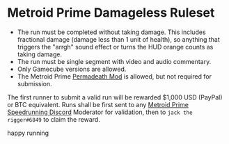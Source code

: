 # Metroid Prime Damageless Ruleset
- The run must be completed without taking damage. This includes fractional damage (damage less than 1 unit of health), so anything that triggers the "arrgh" sound effect or turns the HUD orange counts as taking damage.
- The run must be single segment with video and audio commentary.
- Only Gamecube versions are allowed.
- The Metroid Prime [Permadeath Mod](https://github.com/mills5/prime-permadeath-patcher) is allowed, but not required for submission.

The first runner to submit a valid run will be rewarded $1,000 USD (PayPal) or BTC equivalent. Runs shall be first sent to any [Metroid Prime Speedrunning Discord](https://discord.com/invite/WX9P6jnW) Moderator for validation, then to `jack the rigger#6849` to claim the reward.

happy running
